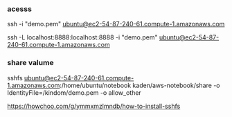 ### acesss
ssh -i  "demo.pem" ubuntu@ec2-54-87-240-61.compute-1.amazonaws.com

ssh -L localhost:8888:localhost:8888 -i "demo.pem" ubuntu@ec2-54-87-240-61.compute-1.amazonaws.com

### share valume
sshfs ubuntu@ec2-54-87-240-61.compute-1.amazonaws.com:/home/ubuntu/notebook kaden/aws-notebook/share -o IdentityFile=/kindom/demo.pem -o allow_other


https://howchoo.com/g/ymmxmzlmndb/how-to-install-sshfs



